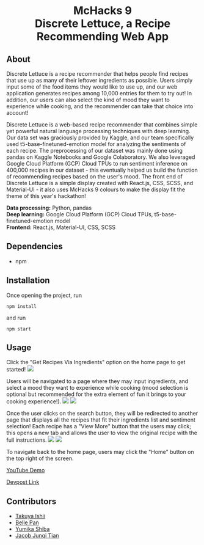 <h1 align="center">McHacks 9 <br/> Discrete Lettuce, a Recipe Recommending Web App </h1>

## About

Discrete Lettuce is a recipe recommender that helps people find recipes that use up as many of their leftover ingredients as possible. Users simply input some of the food items they would like to use up, and our web application generates recipes among 10,000 entries for them to try out! In addition, our users can also select the kind of mood they want to experience while cooking, and the recommender can take that choice into account!

Discrete Lettuce is a web-based recipe recommender that combines simple yet powerful natural language processing techniques with deep learning. Our data set was graciously provided by Kaggle, and our team specifically used t5-base-finetuned-emotion model for analyzing the sentiments of each recipe. The preprocessing of our dataset was mainly done using pandas on Kaggle Notebooks and Google Colaboratory. We also leveraged Google Cloud Platform (GCP) Cloud TPUs to run sentiment inference on 400,000 recipes in our dataset - this eventually helped us build the function of recommending recipes based on the user's mood. The front end of Discrete Lettuce is a simple display created with React.js, CSS, SCSS, and Material-UI - it also uses McHacks 9 colours to make the display fit the theme of this year's hackathon!

**Data processing:**  Python, pandas <br />
**Deep learning:**  Google Cloud Platform (GCP) Cloud TPUs, t5-base-finetuned-emotion model <br />
**Frontend:** React.js, Material-UI, CSS, SCSS

## Dependencies

- npm

## Installation

Once opening the project, run <br />
```
npm install
```
and run <br />
```
npm start
```

## Usage

Click the "Get Recipes Via Ingredients" option on the home page to get started! 
![](https://i.imgur.com/dVwxf1C.jpg)

Users will be navigated to a page where they may input ingredients, and select a mood they want to experience while cooking (mood selection is optional but recommended for the extra element of fun it brings to your cooking experience!). 
![](https://i.imgur.com/PyJWhzX.jpg)
![](https://i.imgur.com/TIInclh.jpg)

Once the user clicks on the search button, they will be redirected to another page that displays all the recipes that fit their ingredients list and sentiment selection! Each recipe has a "View More" button that the users may click; this opens a new tab and allows the user to view the original recipe with the full instructions.
![](https://i.imgur.com/iFNRs4f.jpg)
![](https://i.imgur.com/E8oRnrR.jpg)

To navigate back to the home page, users may click the "Home" button on the top right of the screen. 


[YouTube Demo](https://youtu.be/YqQPOzgQSIM)

[Devpost Link](https://devpost.com/software/recipe-recommender-7p1n0f)

## Contributors
- [Takuya Ishii](https://github.com/owl0108)
- [Belle Pan](https://github.com/bpan4)
- [Yumika Shiba](https://github.com/OrangeFrog210)
- [Jacob Junqi Tian](https://github.com/jacobthebanana)
